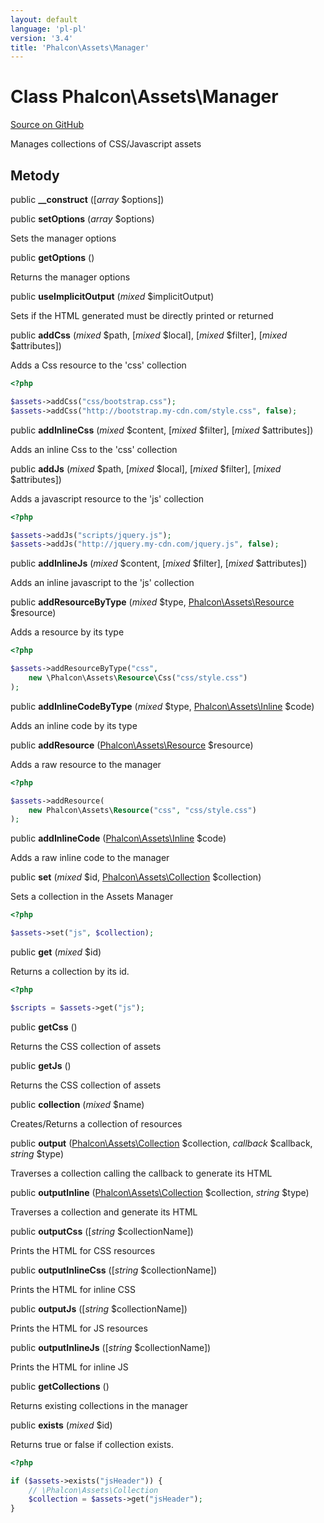 ```yaml
---
layout: default
language: 'pl-pl'
version: '3.4'
title: 'Phalcon\Assets\Manager'
---
```


# Class **Phalcon\Assets\Manager**

<a href="https://github.com/phalcon/cphalcon/tree/v3.4.0/phalcon/assets/manager.zep" class="btn btn-default btn-sm">Source on GitHub</a>

Manages collections of CSS/Javascript assets

## Metody

public **__construct** ([*array* $options])

public **setOptions** (*array* $options)

Sets the manager options

public **getOptions** ()

Returns the manager options

public **useImplicitOutput** (*mixed* $implicitOutput)

Sets if the HTML generated must be directly printed or returned

public **addCss** (*mixed* $path, [*mixed* $local], [*mixed* $filter], [*mixed* $attributes])

Adds a Css resource to the 'css' collection

```php
<?php

$assets->addCss("css/bootstrap.css");
$assets->addCss("http://bootstrap.my-cdn.com/style.css", false);

```

public **addInlineCss** (*mixed* $content, [*mixed* $filter], [*mixed* $attributes])

Adds an inline Css to the 'css' collection

public **addJs** (*mixed* $path, [*mixed* $local], [*mixed* $filter], [*mixed* $attributes])

Adds a javascript resource to the 'js' collection

```php
<?php

$assets->addJs("scripts/jquery.js");
$assets->addJs("http://jquery.my-cdn.com/jquery.js", false);

```

public **addInlineJs** (*mixed* $content, [*mixed* $filter], [*mixed* $attributes])

Adds an inline javascript to the 'js' collection

public **addResourceByType** (*mixed* $type, [Phalcon\Assets\Resource](/3.4/en/api/Phalcon_Assets_Resource) $resource)

Adds a resource by its type

```php
<?php

$assets->addResourceByType("css",
    new \Phalcon\Assets\Resource\Css("css/style.css")
);

```

public **addInlineCodeByType** (*mixed* $type, [Phalcon\Assets\Inline](/3.4/en/api/Phalcon_Assets_Inline) $code)

Adds an inline code by its type

public **addResource** ([Phalcon\Assets\Resource](/3.4/en/api/Phalcon_Assets_Resource) $resource)

Adds a raw resource to the manager

```php
<?php

$assets->addResource(
    new Phalcon\Assets\Resource("css", "css/style.css")
);

```

public **addInlineCode** ([Phalcon\Assets\Inline](/3.4/en/api/Phalcon_Assets_Inline) $code)

Adds a raw inline code to the manager

public **set** (*mixed* $id, [Phalcon\Assets\Collection](/3.4/en/api/Phalcon_Assets_Collection) $collection)

Sets a collection in the Assets Manager

```php
<?php

$assets->set("js", $collection);

```

public **get** (*mixed* $id)

Returns a collection by its id.

```php
<?php

$scripts = $assets->get("js");

```

public **getCss** ()

Returns the CSS collection of assets

public **getJs** ()

Returns the CSS collection of assets

public **collection** (*mixed* $name)

Creates/Returns a collection of resources

public **output** ([Phalcon\Assets\Collection](/3.4/en/api/Phalcon_Assets_Collection) $collection, *callback* $callback, *string* $type)

Traverses a collection calling the callback to generate its HTML

public **outputInline** ([Phalcon\Assets\Collection](/3.4/en/api/Phalcon_Assets_Collection) $collection, *string* $type)

Traverses a collection and generate its HTML

public **outputCss** ([*string* $collectionName])

Prints the HTML for CSS resources

public **outputInlineCss** ([*string* $collectionName])

Prints the HTML for inline CSS

public **outputJs** ([*string* $collectionName])

Prints the HTML for JS resources

public **outputInlineJs** ([*string* $collectionName])

Prints the HTML for inline JS

public **getCollections** ()

Returns existing collections in the manager

public **exists** (*mixed* $id)

Returns true or false if collection exists.

```php
<?php

if ($assets->exists("jsHeader")) {
    // \Phalcon\Assets\Collection
    $collection = $assets->get("jsHeader");
}

```